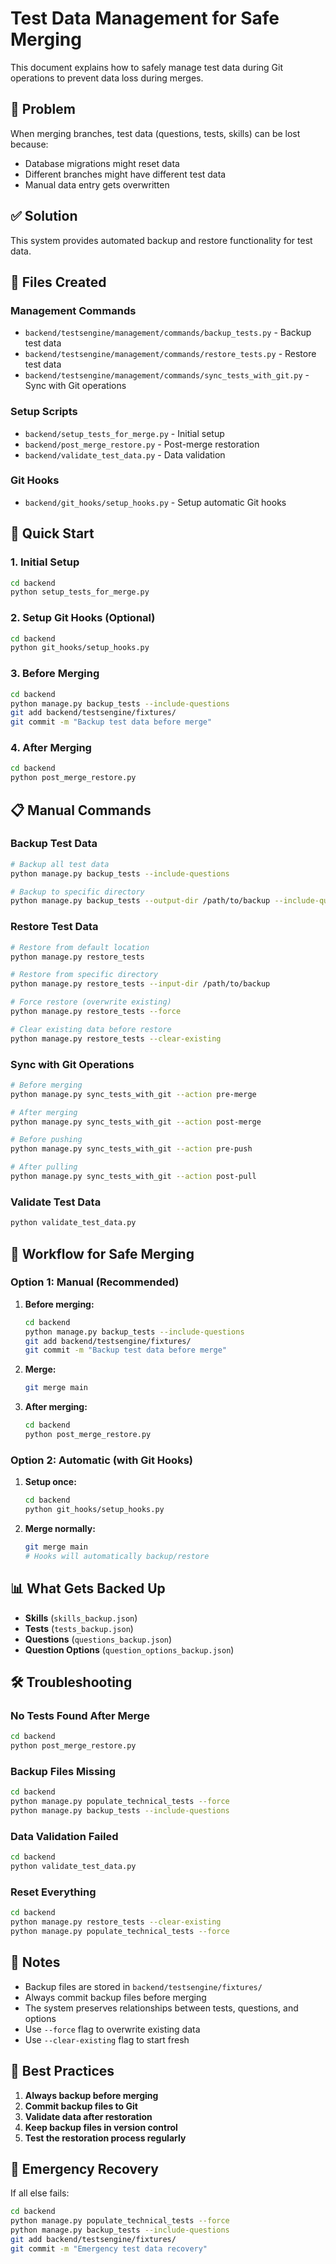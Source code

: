 # Test Data Management for Safe Merging

This document explains how to safely manage test data during Git operations to prevent data loss during merges.

## 🚨 Problem

When merging branches, test data (questions, tests, skills) can be lost because:
- Database migrations might reset data
- Different branches might have different test data
- Manual data entry gets overwritten

## ✅ Solution

This system provides automated backup and restore functionality for test data.

## 📁 Files Created

### Management Commands
- `backend/testsengine/management/commands/backup_tests.py` - Backup test data
- `backend/testsengine/management/commands/restore_tests.py` - Restore test data
- `backend/testsengine/management/commands/sync_tests_with_git.py` - Sync with Git operations

### Setup Scripts
- `backend/setup_tests_for_merge.py` - Initial setup
- `backend/post_merge_restore.py` - Post-merge restoration
- `backend/validate_test_data.py` - Data validation

### Git Hooks
- `backend/git_hooks/setup_hooks.py` - Setup automatic Git hooks

## 🚀 Quick Start

### 1. Initial Setup
```bash
cd backend
python setup_tests_for_merge.py
```

### 2. Setup Git Hooks (Optional)
```bash
cd backend
python git_hooks/setup_hooks.py
```

### 3. Before Merging
```bash
cd backend
python manage.py backup_tests --include-questions
git add backend/testsengine/fixtures/
git commit -m "Backup test data before merge"
```

### 4. After Merging
```bash
cd backend
python post_merge_restore.py
```

## 📋 Manual Commands

### Backup Test Data
```bash
# Backup all test data
python manage.py backup_tests --include-questions

# Backup to specific directory
python manage.py backup_tests --output-dir /path/to/backup --include-questions
```

### Restore Test Data
```bash
# Restore from default location
python manage.py restore_tests

# Restore from specific directory
python manage.py restore_tests --input-dir /path/to/backup

# Force restore (overwrite existing)
python manage.py restore_tests --force

# Clear existing data before restore
python manage.py restore_tests --clear-existing
```

### Sync with Git Operations
```bash
# Before merging
python manage.py sync_tests_with_git --action pre-merge

# After merging
python manage.py sync_tests_with_git --action post-merge

# Before pushing
python manage.py sync_tests_with_git --action pre-push

# After pulling
python manage.py sync_tests_with_git --action post-pull
```

### Validate Test Data
```bash
python validate_test_data.py
```

## 🔄 Workflow for Safe Merging

### Option 1: Manual (Recommended)
1. **Before merging:**
   ```bash
   cd backend
   python manage.py backup_tests --include-questions
   git add backend/testsengine/fixtures/
   git commit -m "Backup test data before merge"
   ```

2. **Merge:**
   ```bash
   git merge main
   ```

3. **After merging:**
   ```bash
   cd backend
   python post_merge_restore.py
   ```

### Option 2: Automatic (with Git Hooks)
1. **Setup once:**
   ```bash
   cd backend
   python git_hooks/setup_hooks.py
   ```

2. **Merge normally:**
   ```bash
   git merge main
   # Hooks will automatically backup/restore
   ```

## 📊 What Gets Backed Up

- **Skills** (`skills_backup.json`)
- **Tests** (`tests_backup.json`)
- **Questions** (`questions_backup.json`)
- **Question Options** (`question_options_backup.json`)

## 🛠️ Troubleshooting

### No Tests Found After Merge
```bash
cd backend
python post_merge_restore.py
```

### Backup Files Missing
```bash
cd backend
python manage.py populate_technical_tests --force
python manage.py backup_tests --include-questions
```

### Data Validation Failed
```bash
cd backend
python validate_test_data.py
```

### Reset Everything
```bash
cd backend
python manage.py restore_tests --clear-existing
python manage.py populate_technical_tests --force
```

## 📝 Notes

- Backup files are stored in `backend/testsengine/fixtures/`
- Always commit backup files before merging
- The system preserves relationships between tests, questions, and options
- Use `--force` flag to overwrite existing data
- Use `--clear-existing` flag to start fresh

## 🎯 Best Practices

1. **Always backup before merging**
2. **Commit backup files to Git**
3. **Validate data after restoration**
4. **Keep backup files in version control**
5. **Test the restoration process regularly**

## 🚨 Emergency Recovery

If all else fails:
```bash
cd backend
python manage.py populate_technical_tests --force
python manage.py backup_tests --include-questions
git add backend/testsengine/fixtures/
git commit -m "Emergency test data recovery"
```
